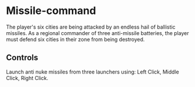 # Missile-command
The player's six cities are being attacked by an endless hail of ballistic missiles. As a regional commander of three anti-missile batteries, the player must defend six cities in their zone from being destroyed.
## Controls
Launch anti nuke missiles from three launchers using:
Left Click, Middle Click, Right Click.
